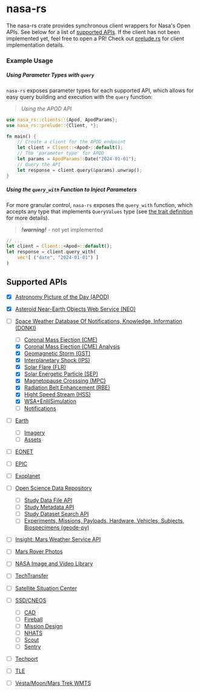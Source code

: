 # nasa-rs
The nasa-rs crate provides synchronous client wrappers for Nasa's Open APIs. See below for a list of [supported APIs](#Supported_APIs). If the client has not been implemented yet, feel free to open a PR! Check out [prelude.rs](https://github.com/phasewalk1/nasa-rs/blob/master/src/prelude.rs) for client implementation details.

### Example Usage
##### Using Parameter Types with `query`
`nasa-rs` exposes parameter types for each supported API, which allows for easy query building and execution with the `query` function:
> *Using the APOD API*
```Rust
use nasa_rs::clients::{Apod, ApodParams};
use nasa_rs::prelude::{Client, *};

fn main() {
    // Create a client for the APOD endpoint
    let client = Client::<Apod>::default();
    // The 'parameter type' for APOD
    let params = ApodParams::Date("2024-01-01");
    // Query the API
    let response = client.query(&params).unwrap();
}
```
##### Using the `query_with` Function to Inject Parameters
For more granular control, `nasa-rs` exposes the `query_with` function, which accepts any type that implements `QueryValues` type (see [the trait definition](https://github.com/phasewalk1/blob/master/src/prelude.rs) for more details).
> ***!warning!*** - not yet implemented
```Rust
// ...
let client = Client::<Apod>::default();
let response = client.query_with(
    vec![ ("date", "2024-01-01") ]
)
```

## Supported APIs
- [X] [Astronomy Picture of the Day (APOD)](https://apod.nasa.gov/apod/astropix.html)
- [X] [Asteroid Near-Earth Objects Web Service (NEO)](https://api.nasa.gov/neo/rest/v1/neo/browse?api_key=DEMO_KEY)
- [ ] [Space Weather Database Of Notifications, Knowledge, Information (DONKI)](https://ccmc.gsfc.nasa.gov/tools/DONKI/)
    - [ ] [Coronal Mass Ejection (CME)](https://api.nasa.gov/#donkiCME)
    - [X] [Coronal Mass Ejection (CME) Analysis](https://api.nasa.gov/#donkiCMEAnalysis)
    - [X] [Geomagnetic Storm (GST)](https://api.nasa.gov/#donkiGST)
    - [X] [Interplanetary Shock (IPS)](https://api.nasa.gov/#donkiIPS)
    - [X] [Solar Flare (FLR)](https://api.nasa.gov/#donkiFLR)
    - [X] [Solar Energetic Particle (SEP)](https://api.nasa.gov/#donkiSEP)
    - [X] [Magnetopause Crosssing (MPC)](https://api.nasa.gov/#donkiMPC)
    - [X] [Radiation Belt Enhancement (RBE)](https://api.nasa.gov/#donkiRBE)
    - [X] [Hight Speed Stream (HSS)](https://api.nasa.gov/#donkiHSS)
    - [X] [WSA+EnlilSimulation](https://api.nasa.gov/#donkiWSA)
    - [ ] [Notifications](https://api.nasa.gov/#donkiNotifications)
- [ ] [Earth](https://api.nasa.gov/)
    - [ ] [Imagery](https://api.nasa.gov/)
    - [ ] [Assets](https://api.nasa.gov/)
- [ ] [EONET](https://api.nasa.gov/)
- [ ] [EPIC](https://api.nasa.gov/)
- [ ] [Exoplanet](https://api.nasa.gov/)
- [ ] [Open Science Data Repository](https://api.nasa.gov/)
    - [ ] [Study Data File API](https://api.nasa.gov/)
    - [ ] [Study Metadata API](https://api.nasa.gov/)
    - [ ] [Study Dataset Search API](https://api.nasa.gov/)
    - [ ] [Experiments, Missions, Payloads, Hardware, Vehicles, Subjects, Biospecimens (geode-py)](https://api.nasa.gov/)
- [ ] [Insight: Mars Weather Service API](https://api.nasa.gov/)
- [ ] [Mars Rover Photos](https://api.nasa.gov/)
- [ ] [NASA Image and Video Library](https://api.nasa.gov/)
- [ ] [TechTransfer](https://api.nasa.gov/)
- [ ] [Satellite Situation Center](https://api.nasa.gov/)
- [ ] [SSD/CNEOS](https://api.nasa.gov/)
    - [ ] [CAD](https://api.nasa.gov/)
    - [ ] [Fireball](https://api.nasa.gov/)
    - [ ] [Mission Design](https://api.nasa.gov/)
    - [ ] [NHATS](https://api.nasa.gov/)
    - [ ] [Scout](https://api.nasa.gov/)
    - [ ] [Sentry](https://api.nasa.gov/)
- [ ] [Techport](https://api.nasa.gov/)
- [ ] [TLE](https://api.nasa.gov/)
- [ ] [Vesta/Moon/Mars Trek WMTS](https://api.nasa.gov/)

